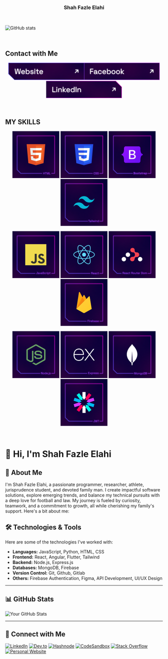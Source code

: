 
<h3 align="center">Shah Fazle Elahi</h3>
<br />


![GitHub stats](https://github-readme-stats.vercel.app/api?username=ShahfazleElahi&show_icons=true)

<br/>

## Contact with Me

***<p align="center"> [<img height="55" src="https://raw.githubusercontent.com/ProgrammingHero1/ProgrammingHero1/main/image/website.png">](shahfazleelahi.netlify.app)[<img height="55" src="https://raw.githubusercontent.com/ProgrammingHero1/ProgrammingHero1/main/image/facebook.png">](https://www.facebook.com/shah.fazle.elahe/)[<img height="55" src="https://raw.githubusercontent.com/ProgrammingHero1/ProgrammingHero1/main/image/linkedin.png">](https://linkedin.com/in/shahfazleelahi) </p>***

<br/>

## MY SKILLS

<p align="center">
<img height="150" src="https://raw.githubusercontent.com/ProgrammingHero1/ProgrammingHero1/main/image/HTML.png"/>
<img height="150" src="https://raw.githubusercontent.com/ProgrammingHero1/ProgrammingHero1/main/image/CSS.png"/>
<img height="150" src="https://raw.githubusercontent.com/ProgrammingHero1/ProgrammingHero1/main/image/Bootstrap.png"/>
<img height="150" src="https://raw.githubusercontent.com/ProgrammingHero1/ProgrammingHero1/main/image/Tailwind.png"/>
</p>
<p align="center">
<img height="150" src="https://raw.githubusercontent.com/ProgrammingHero1/ProgrammingHero1/main/image/JavaScript.png"/>
<img height="150" src="https://raw.githubusercontent.com/ProgrammingHero1/ProgrammingHero1/main/image/React.png"/>
<img height="150" src="https://raw.githubusercontent.com/ProgrammingHero1/ProgrammingHero1/main/image/ReactRouterDom.png"/>
<img height="150" src="https://raw.githubusercontent.com/ProgrammingHero1/ProgrammingHero1/main/image/Firebase.png"/>
</p>
<p align="center">
<img height="150" src="https://raw.githubusercontent.com/ProgrammingHero1/ProgrammingHero1/main/image/Nodejs.png"/>
<img height="150" src="https://raw.githubusercontent.com/ProgrammingHero1/ProgrammingHero1/main/image/Express.png"/>
<img height="150" src="https://raw.githubusercontent.com/ProgrammingHero1/ProgrammingHero1/main/image/MongoDB.png"/>
<img height="150" src="https://raw.githubusercontent.com/ProgrammingHero1/ProgrammingHero1/main/image/JWT.png"/>
</p>

<br/>


# 👋 Hi, I'm Shah Fazle Elahi
## 🚀 About Me


I'm Shah Fazle Elahi, a passionate programmer, researcher, athlete, jurisprudence student, and devoted family man. I create impactful software solutions, explore emerging trends, and balance my technical pursuits with a deep love for football and law. My journey is fueled by curiosity, teamwork, and a commitment to growth, all while cherishing my family's support. Here's a bit about me:

## 🛠️ Technologies & Tools

Here are some of the technologies I've worked with:

- **Languages:** JavaScript, Python, HTML, CSS
- **Frontend:** React, Angular, Flutter, Tailwind
- **Backend:** Node.js, Express.js
- **Databases:** MongoDB, Firebase
- **Version Control:** Git, Github,  Gitlab
- **Others:** Firebase Authentication, Figma, API Development, UI/UX Design

---

## 📊 GitHub Stats

![Your GitHub Stats](https://github-readme-stats.vercel.app/api?username=ShahFazleElahi&show_icons=true&theme=radical)

---

## 🔗 Connect with Me

[![LinkedIn](https://img.shields.io/badge/LinkedIn-0077B5?style=for-the-badge&logo=linkedin&logoColor=white)](https://linkedin.com/in/YourProfile)
[![Dev.to](https://img.shields.io/badge/Dev.to-0A0A0A?style=for-the-badge&logo=devdotto&logoColor=white)](https://dev.to/YourProfile)
[![Hashnode](https://img.shields.io/badge/Hashnode-2962FF?style=for-the-badge&logo=hashnode&logoColor=white)](https://hashnode.com/@YourProfile)
[![CodeSandbox](https://img.shields.io/badge/CodeSandbox-000000?style=for-the-badge&logo=codesandbox&logoColor=white)](https://codesandbox.io/u/YourProfile)
[![Stack Overflow](https://img.shields.io/badge/Stack_Overflow-FE7A16?style=for-the-badge&logo=stack-overflow&logoColor=white)](https://stackoverflow.com/users/YourProfileID)
[![Personal Website](https://img.shields.io/badge/Website-000000?style=for-the-badge&logo=About.me&logoColor=white)](https://YourWebsite.com)
